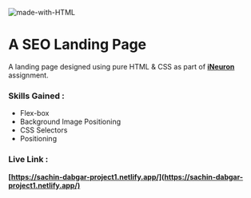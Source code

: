 ![made-with-HTML](https://img.shields.io/badge/Made%20with-HTML%20&%20CSS-blue?style=for-the-badge)

# A SEO Landing Page

A landing page designed using pure HTML & CSS as part of **[iNeuron](https://ineuron.ai/ "iNeuron")** assignment.

### Skills Gained :

-   Flex-box
-   Background Image Positioning
-   CSS Selectors
-   Positioning

### Live Link :

**[https://sachin-dabgar-project1.netlify.app/](https://sachin-dabgar-project1.netlify.app/)**
